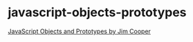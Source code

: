 # javascript-objects-prototypes
[JavaScript Objects and Prototypes by Jim Cooper](https://app.pluralsight.com/library/courses/javascript-objects-prototypes/table-of-contents)
